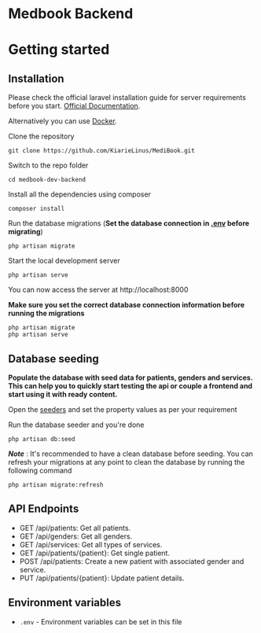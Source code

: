 # Medbook Backend

# Getting started

## Installation

Please check the official laravel installation guide for server requirements before you start. [Official Documentation](https://laravel.com/docs/7.x/installation).

Alternatively you can use [Docker](https://laravel.com/docs/9.x/installation).

Clone the repository

    git clone https://github.com/KiarieLinus/MediBook.git

Switch to the repo folder

    cd medbook-dev-backend

Install all the dependencies using composer

    composer install

Run the database migrations (**Set the database connection in [.env](#environment-variables) before migrating**)

    php artisan migrate

Start the local development server

    php artisan serve

You can now access the server at http://localhost:8000

**Make sure you set the correct database connection information before running the migrations**

    php artisan migrate
    php artisan serve

## Database seeding

**Populate the database with seed data for patients, genders and services. This can help you to quickly start testing the api or couple a frontend and start using it with ready content.**

Open the [seeders](https://github.com/KiarieLinus/MediBook/tree/main/Health%20Records%20Management%20System/medbook-dev-backend/database/seeders) and set the property values as per your requirement

Run the database seeder and you're done

    php artisan db:seed

**_Note_** : It's recommended to have a clean database before seeding. You can refresh your migrations at any point to clean the database by running the following command

    php artisan migrate:refresh

## API Endpoints

-   GET /api/patients: Get all patients.
-   GET /api/genders: Get all genders.
-   GET /api/services: Get all types of services.
-   GET /api/patients/{patient}: Get single patient.
-   POST /api/patients: Create a new patient with associated gender and service.
-   PUT /api/patients/{patient}: Update patient details.

## Environment variables

-   `.env` - Environment variables can be set in this file
